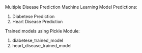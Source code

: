Multiple Disease Prediction Machine Learning Model
Predictions:
   1. Diabetese Prediction
   2. Heart Disease Prediction


Trained models using Pickle Module:
   1. diabetese_trained_model
   2. heart_disease_trained_model
